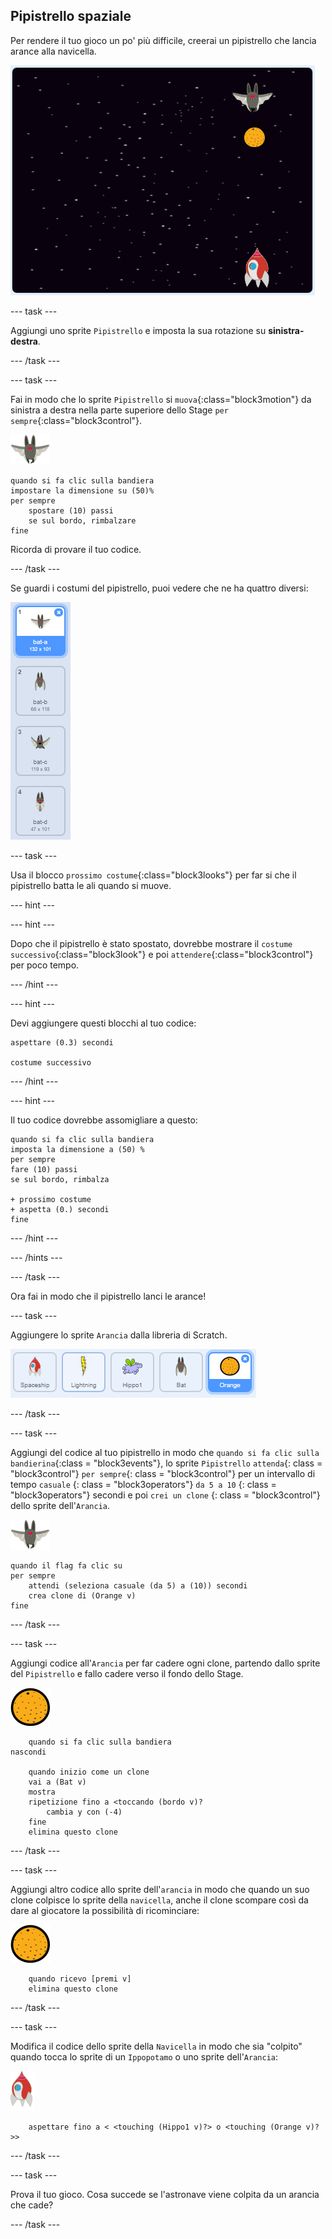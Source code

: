 ## Pipistrello spaziale

Per rendere il tuo gioco un po' più difficile, creerai un pipistrello che lancia arance alla navicella.

![un pipistrello che lancia un'arancia all'astronave](images/bat-oranges.png)

\--- task \---

Aggiungi uno sprite `Pipistrello` e imposta la sua rotazione su **sinistra-destra**.

\--- /task \---

\--- task \---

Fai in modo che lo sprite `Pipistrello` si `muova`{:class="block3motion"} da sinistra a destra nella parte superiore dello Stage `per sempre`{:class="block3control"}.

![sprite pipistrello](images/bat-sprite.png)

```blocks3
quando si fa clic sulla bandiera
impostare la dimensione su (50)%
per sempre
    spostare (10) passi
    se sul bordo, rimbalzare
fine
```

Ricorda di provare il tuo codice.

\--- /task \---

Se guardi i costumi del pipistrello, puoi vedere che ne ha quattro diversi:

![schermata](images/invaders-bat-costume.png)

\--- task \---

Usa il blocco `prossimo costume`{:class="block3looks"} per far si che il pipistrello batta le ali quando si muove.

\--- hint \---

\--- hint \---

Dopo che il pipistrello è stato spostato, dovrebbe mostrare il `costume successivo`{:class="block3look"} e poi `attendere`{:class="block3control"} per poco tempo.

\--- /hint \---

\--- hint \---

Devi aggiungere questi blocchi al tuo codice:

```blocks3
aspettare (0.3) secondi

costume successivo
```

\--- /hint \---

\--- hint \---

Il tuo codice dovrebbe assomigliare a questo:

```blocks3
quando si fa clic sulla bandiera
imposta la dimensione a (50) %
per sempre
fare (10) passi
se sul bordo, rimbalza

+ prossimo costume
+ aspetta (0.) secondi
fine
```

\--- /hint \---

\--- /hints \---

\--- /task \---

Ora fai in modo che il pipistrello lanci le arance!

\--- task \---

Aggiungere lo sprite `Arancia` dalla libreria di Scratch.

![schermata](images/invaders-orange.png)

\--- /task \---

\--- task \---

Aggiungi del codice al tuo pipistrello in modo che `quando si fa clic sulla bandierina`{:class = "block3events"}, lo sprite `Pipistrello` `attenda`{: class = "block3control"} ` per sempre `{: class = "block3control"} per un intervallo di tempo `casuale` {: class = "block3operators"} `da 5 a 10` {: class = "block3operators"} secondi e poi ` crei un clone ` {: class = "block3control"} dello sprite dell'`Arancia`.

![sprite pipistrello](images/bat-sprite.png)

```blocks3
quando il flag fa clic su
per sempre
    attendi (seleziona casuale (da 5) a (10)) secondi
    crea clone di (Orange v)
fine
```

\--- /task \---

\--- task \---

Aggiungi codice all'`Arancia` per far cadere ogni clone, partendo dallo sprite del `Pipistrello` e fallo cadere verso il fondo dello Stage.

![sprite arancia](images/orange-sprite.png)

```blocks3
    quando si fa clic sulla bandiera
nascondi

    quando inizio come un clone
    vai a (Bat v)
    mostra
    ripetizione fino a <toccando (bordo v)?
        cambia y con (-4)
    fine
    elimina questo clone
```

\--- /task \---

\--- task \---

Aggiungi altro codice allo sprite dell'`arancia` in modo che quando un suo clone colpisce lo sprite della `navicella`, anche il clone scompare così da dare al giocatore la possibilità di ricominciare:

![sprite arancia](images/orange-sprite.png)

```blocks3
    quando ricevo [premi v]
    elimina questo clone
```

\--- /task \---

\--- task \---

Modifica il codice dello sprite della `Navicella` in modo che sia "colpito" quando tocca lo sprite di un `Ippopotamo` o uno sprite dell'`Arancia`:

![sprite razzo](images/rocket-sprite.png)

```blocks3
    aspettare fino a < <touching (Hippo1 v)?> o <touching (Orange v)?>>
```

\--- /task \---

\--- task \---

Prova il tuo gioco. Cosa succede se l'astronave viene colpita da un arancia che cade?

\--- /task \---